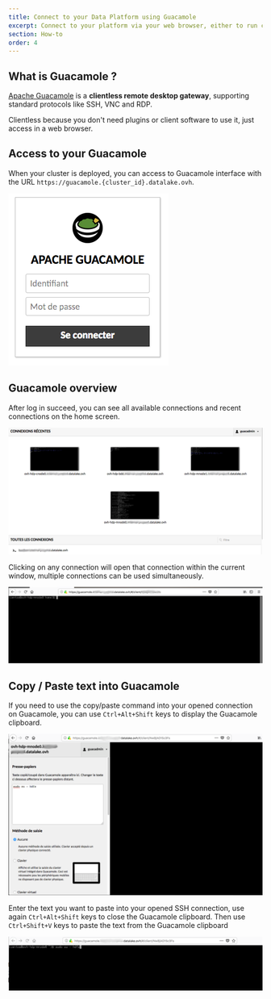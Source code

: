 ```yaml
---
title: Connect to your Data Platform using Guacamole
excerpt: Connect to your platform via your web browser, either to run complex data jobs or to administrate the platform.
section: How-to
order: 4
---
```


## What is Guacamole ?

[Apache Guacamole](https://guacamole.apache.org/) is a **clientless
remote desktop gateway**, supporting standard protocols like SSH, VNC
and RDP.

Clientless because you don't need plugins or client software to use it, just access in a web browser.

## Access to your Guacamole

When your cluster is deployed, you can access to Guacamole interface
with the URL `https://guacamole.{cluster_id}.datalake.ovh`.

![Guacamole login](images/guacamole_login.png)

## Guacamole overview

After log in succeed, you can see all available connections and recent
connections on the home screen.

![All available connections](images/guacamole_recent_connections.png)

Clicking on any connection will open that connection within the current
window, multiple connections can be used simultaneously.

![Open connection](images/guacamole_opened_connection.png)

## Copy / Paste text into Guacamole

If you need to use the copy/paste command into your opened connection on
Guacamole, you can use `Ctrl+Alt+Shift` keys to display the Guacamole
clipboard.

![Guacamole clipboard](images/guacamole_clipboard.png)

Enter the text you want to paste into your opened SSH connection, use
again `Ctrl+Alt+Shift` keys to close the Guacamole clipboard. Then use
`Ctrl+Shift+V` keys to paste the text from the Guacamole clipboard

![Guacamole paste from clipboard](images/guacamole_paste.png)
